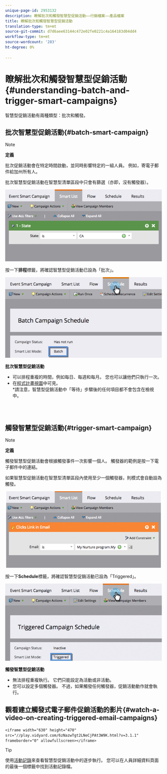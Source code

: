 ```yaml
---
unique-page-id: 2953132
description: 瞭解批次和觸發智慧型促銷活動——行銷檔案——產品檔案
title: 瞭解批次和觸發智慧型促銷活動
translation-type: tm+mt
source-git-commit: d7d6aee63144c472e02fe0221c4a164183d04dd4
workflow-type: tm+mt
source-wordcount: '283'
ht-degree: 0%

---
```



# 瞭解批次和觸發智慧型促銷活動{#understanding-batch-and-trigger-smart-campaigns}

智慧型促銷活動有兩種類型：批次和觸發。

## 批次智慧型促銷活動{#batch-smart-campaign}

>[!NOTE]
>
>**定義**
>
>批次促銷活動會在特定時間啟動，並同時影響特定的一組人員。 例如，寄電子郵件給加州所有人。

批次智慧型促銷活動在智慧型清單區段中只會有篩選（亦即，沒有觸發器）。

![](assets/batch-filter.png)

按一下&#x200B;**排程**&#x200B;標籤，將確認智慧型促銷活動已設為「批次」。

![](assets/batch-c4.png)

**批次智慧型促銷活動**

* 可以排程重複的時間，例如每日、每週和每月。 您也可以讓他們只執行一次。
* 在[程式計畫視圖](../../../../product-docs/core-marketo-concepts/programs/program-schedule-view/navigating-the-program-schedule-view.md)中可見。\
   *請注意，智慧型促銷活動中「等待」步驟後的任何項目都不會包含在檢視中。

<br> 

## 觸發智慧型促銷活動{#trigger-smart-campaign}

>[!NOTE]
>
>**定義**
>
>觸發智慧型促銷活動會根據觸發事件一次影響一個人。 觸發器的範例是按一下電子郵件中的連結。

如果智慧型促銷活動在智慧型清單區段內使用至少一個觸發器，則模式會自動設為觸發。

![](assets/trigger.png)

按一下&#x200B;**Schedule**&#x200B;標籤，將確認智慧型促銷活動已設為「Triggered」。

![](assets/trigger2.png)

**觸發智慧型促銷活動**

* 無法排程重複執行。 它們只能設定為活動或非活動。
* 您可以設定多個觸發器。 不過，如果觸發任何觸發器，促銷活動動作就會執行。

## 觀看建立觸發式電子郵件促銷活動的影片{#watch-a-video-on-creating-triggered-email-campaigns}

`<iframe width="630" height="470" src="//play.vidyard.com/6zNazwTgt2LNeCjPAt3W9K.html?v=3.1.1" frameborder="0" allowfullscreen></iframe>`

>[!TIP]
>
>使用[活動記錄](../../../../product-docs/core-marketo-concepts/smart-lists-and-static-lists/managing-people-in-smart-lists/locate-the-activity-log-for-a-person.md)來查看智慧型促銷活動中的逐步執行。 您可以在人員詳細資料頁面的最後一個標籤中找到活動記錄檔。

